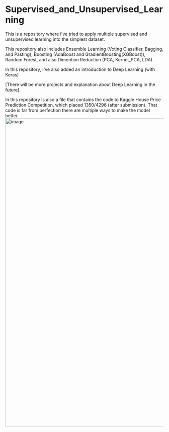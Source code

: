 # Supervised_and_Unsupervised_Learning

This is a repository where i've tried to apply multiple supervised and unsupervised learning into the simplest dataset.

This repository also includes Ensemble Learning (Voting Classifier, Bagging, and Pasting), Boosting (AdaBoost and GradientBoosting(XGBoost)), Random Forest, and also Dimention Reduction (PCA, Kernel_PCA, LDA).

In this repository, I've also added an introduction to Deep Learning (with Keras) 

[There will be more projects and explanation about Deep Learning in the future].

In this repository is also a file that contains the code to Kaggle House Price Prediction Competition, which placed 1350/4296 (after submission). That code is far from perfection there are multiple ways to make the model better.
<img width="1903" height="982" alt="image" src="https://github.com/user-attachments/assets/ae3682e6-dd7a-4069-afad-b2ea8440a5db" />
